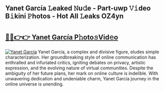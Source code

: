 ## Yanet García 𝙻eaked 𝙽u𝚍e - Part-uwp 𝚅𝚒deo B𝚒kini 𝙿hotos - Hot All 𝙻eaks OZ4yn

# <h2><a href="http://ld03z8y.urlbe.top/?page=Yanet+Garc%c3%ada">🔗🔗👉👉 Yanet García P𝚑oto𝚜Vid𝚎o</a></h2>

[![Yanet García](https://i.imgur.com/eBuTRDB.gif)](http://ld03z8y.urlbe.top/?page=Yanet+Garc%c3%ada)
Yanet García, a complex and divisive figure, eludes simple characterization. Her groundbreaking style of online communication has enthralled and infuriated critics, igniting debates on privacy, artistic expression, and the evolving nature of virtual communities. Despite the ambiguity of her future plans, her mark on online culture is indelible. With unwavering dedication and undeniable charm, Yanet García journey in the online universe is unending.
